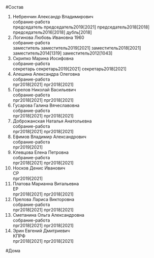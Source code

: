 #Состав  
1. Небренчин Александр Владимирович  
    собрание-работа  
    председатель председатель2019[2021] председатель2018[2018] председатель2016[2018] дубль[2018]  
2. Логинова Любовь Ивановна 1960  
    собрание-работа  
    заместитель заместитель2019[2021] заместитель2018[2021] заместитель2014[1319] заместитель2012[1043]  
3. Скрипко Марина Иосифовна  
    собрание-работа  
    секретарь секретарь2019[2021] секретарь2018[2021]  
4. Алешина Александра Олеговна  
    собрание-работа  
    прг2018[2021] прг2018[2021]  
5. Горелов Николай Васильевич  
    собрание-работа  
    прг2018[2021] прг2018[2021]  
6. Гусарова Галина Вячеславовна  
    собрание-работа  
    прг2018[2021] прг2018[2021]  
7. Доброжанская Наталья Анатольевна  
    собрание-работа  
    прг2018[2021] прг2018[2021]  
8. Ефимов Владимир Александрович  
    собрание-работа  
    прг2019[2021]  
9. Клевцова Елена Петровна  
    собрание-работа  
    прг2018[2021] прг2018[2021]  
10. Носков Денис Иванович  
    СР  
    прг2019[2021]  
11. Платова Марианна Витальевна  
    ЕР  
    прг2018[2021] прг2018[2021]  
12. Прелова Лариса Викторовна  
    собрание-работа  
    прг2018[2021] прг2018[2021]  
13. Сметанина Ольга Александровна  
    собрание-работа  
    прг2018[2021] прг2018[2021]  
14. Эрин Евгений Дмитриевич  
    КПРФ  
    прг2018[2021] прг2018[2021]  
  
#Дома  
